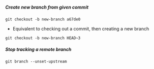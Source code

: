 
##### Create new branch from given commit
`git checkout -b new-branch a67de0`
- Equivalent to checking out a commit, then creating a new branch

`git checkout -b new-branch HEAD~3`

##### Stop tracking a remote branch
`git branch --unset-upstream`